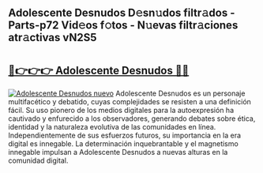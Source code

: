## Adolescente Desnudos D𝚎sn𝚞dos filtr𝚊dos - Parts-p72 Vid𝚎os f𝚘tos - N𝚞evas filtr𝚊ciones atr𝚊ctivas vN2S5

# <h2><a href="http://mb645hl.tromn.icu/?c=Adolescente+Desnudos">🔗👉👉👉 Adolescente Desnudos 🔗🔗</a></h2>

[![Adolescente Desnudos nuevo](https://i.imgur.com/pEAQMta.gif)](http://mb645hl.tromn.icu/?c=Adolescente+Desnudos)
Adolescente Desnudos es un personaje multifacético y debatido, cuyas complejidades se resisten a una definición fácil.  Su uso pionero de los medios digitales para la autoexpresión ha cautivado y enfurecido a los observadores, generando debates sobre ética, identidad y la naturaleza evolutiva de las comunidades en línea. Independientemente de sus esfuerzos futuros, su importancia en la era digital es innegable. La determinación inquebrantable y el magnetismo innegable impulsan a Adolescente Desnudos a nuevas alturas en la comunidad digital.
